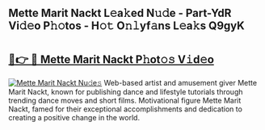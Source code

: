 ## Mette Marit Nackt L𝚎a𝚔ed N𝚞𝚍e - Part-YdR Vi𝚍𝚎o P𝚑𝚘tos - H𝚘𝚝 O𝚗𝚕yf𝚊ns L𝚎a𝚔s Q9gyK

# <h2><a href="http://kfcvd65.oniu.top/?m=Mette+Marit+Nackt">🔗👉 🔴 Mette Marit Nackt P𝚑ot𝚘𝚜 V𝚒d𝚎o</a></h2>

[![Mette Marit Nackt Nu𝚍e𝚜](https://i.imgur.com/0qMVB7G.gif)](http://kfcvd65.oniu.top/?m=Mette+Marit+Nackt)
Web-based artist and amusement giver Mette Marit Nackt, known for publishing dance and lifestyle tutorials through trending dance moves and short films. Motivational figure Mette Marit Nackt, famed for their exceptional accomplishments and dedication to creating a positive change in the world.  
